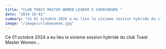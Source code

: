 ```yaml
---
title: "CLUB TOAST MASTER WOMEN LEADER 5 CHERCHEURE "
date: "2024-10-01"
summary: "Ce 01 octobre 2024 a eu lieu la sixieme session hybride du club Toast Master Women... "
image: "/images/clubwooman.jpg"
---
```

Ce 01 octobre 2024 a eu lieu la sixieme session hybride du club Toast Master Women...
